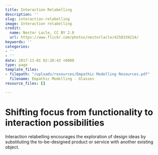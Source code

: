 ```yaml
---
title: Interaction Relabelling
description: ''
slug: interaction-relabelling
image: Interaction relabelling
credit:
  name: Nestor Lacle, CC BY 2.0
  url: https://www.flickr.com/photos/nestorlacle/4258339214/
keywords: ''
categories:
- ''
- ''
date: 2017-11-01 02:28:43 +0000
type: page
template_files:
- filepath: "/uploads/resources/Empathic Modelling Resources.pdf"
  filename: Empathic Modelling - Glasses
resource_files: []

---
```

# Shifting focus from functionality to interaction possibilities

Interaction relabelling encourages the exploration of design ideas by substituting the to-be-designed product or service with another existing object. 